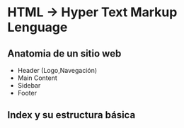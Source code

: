 # HTML -> Hyper Text Markup Lenguage

## Anatomia de un sitio web

- Header (Logo,Navegación)
- Main Content
- Sidebar
- Footer

## Index y su estructura básica